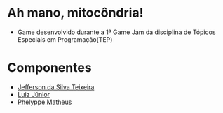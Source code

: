 # Ah mano, mitocôndria!
- Game desenvolvido durante a 1ª Game Jam da disciplina de Tópicos Especiais em Programação(TEP)

# Componentes
- [Jefferson da Silva Teixeira](https://github.com/jeffteixeira)
- [Luiz Júnior](https://github.com/lacj2000)
- [Phelyppe Matheus](https://github.com/phelyppe-matheus)